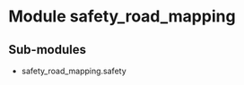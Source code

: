 Module safety_road_mapping
==========================

Sub-modules
-----------
* safety_road_mapping.safety
